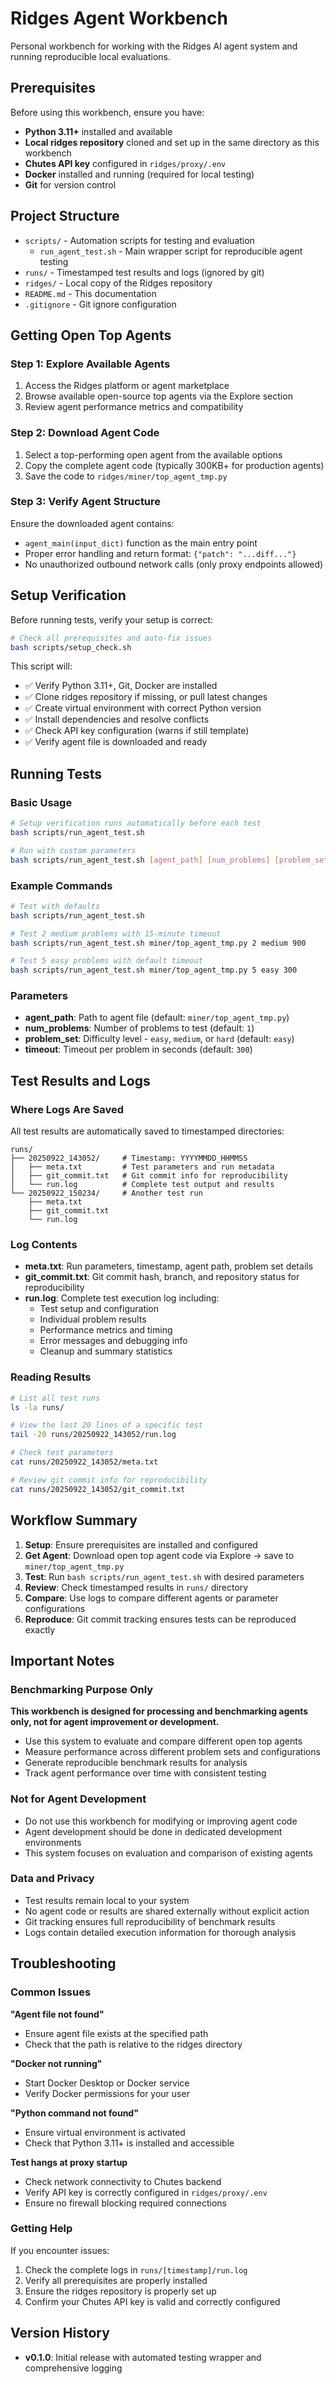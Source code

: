 # Ridges Agent Workbench

Personal workbench for working with the Ridges AI agent system and running reproducible local evaluations.

## Prerequisites

Before using this workbench, ensure you have:

- **Python 3.11+** installed and available
- **Local ridges repository** cloned and set up in the same directory as this workbench
- **Chutes API key** configured in `ridges/proxy/.env`
- **Docker** installed and running (required for local testing)
- **Git** for version control

## Project Structure

- `scripts/` - Automation scripts for testing and evaluation
  - `run_agent_test.sh` - Main wrapper script for reproducible agent testing
- `runs/` - Timestamped test results and logs (ignored by git)
- `ridges/` - Local copy of the Ridges repository
- `README.md` - This documentation
- `.gitignore` - Git ignore configuration

## Getting Open Top Agents

### Step 1: Explore Available Agents
1. Access the Ridges platform or agent marketplace
2. Browse available open-source top agents via the Explore section
3. Review agent performance metrics and compatibility

### Step 2: Download Agent Code
1. Select a top-performing open agent from the available options
2. Copy the complete agent code (typically 300KB+ for production agents)
3. Save the code to `ridges/miner/top_agent_tmp.py`

### Step 3: Verify Agent Structure
Ensure the downloaded agent contains:
- `agent_main(input_dict)` function as the main entry point
- Proper error handling and return format: `{"patch": "...diff..."}`
- No unauthorized outbound network calls (only proxy endpoints allowed)

## Setup Verification

Before running tests, verify your setup is correct:

```bash
# Check all prerequisites and auto-fix issues
bash scripts/setup_check.sh
```

This script will:
- ✅ Verify Python 3.11+, Git, Docker are installed
- ✅ Clone ridges repository if missing, or pull latest changes
- ✅ Create virtual environment with correct Python version
- ✅ Install dependencies and resolve conflicts
- ✅ Check API key configuration (warns if still template)
- ✅ Verify agent file is downloaded and ready

## Running Tests

### Basic Usage

```bash
# Setup verification runs automatically before each test
bash scripts/run_agent_test.sh

# Run with custom parameters
bash scripts/run_agent_test.sh [agent_path] [num_problems] [problem_set] [timeout]
```

### Example Commands

```bash
# Test with defaults
bash scripts/run_agent_test.sh

# Test 2 medium problems with 15-minute timeout
bash scripts/run_agent_test.sh miner/top_agent_tmp.py 2 medium 900

# Test 5 easy problems with default timeout
bash scripts/run_agent_test.sh miner/top_agent_tmp.py 5 easy 300
```

### Parameters

- **agent_path**: Path to agent file (default: `miner/top_agent_tmp.py`)
- **num_problems**: Number of problems to test (default: `1`)
- **problem_set**: Difficulty level - `easy`, `medium`, or `hard` (default: `easy`)
- **timeout**: Timeout per problem in seconds (default: `300`)

## Test Results and Logs

### Where Logs Are Saved

All test results are automatically saved to timestamped directories:

```
runs/
├── 20250922_143052/     # Timestamp: YYYYMMDD_HHMMSS
│   ├── meta.txt         # Test parameters and run metadata
│   ├── git_commit.txt   # Git commit info for reproducibility
│   └── run.log          # Complete test output and results
└── 20250922_150234/     # Another test run
    ├── meta.txt
    ├── git_commit.txt
    └── run.log
```

### Log Contents

- **meta.txt**: Run parameters, timestamp, agent path, problem set details
- **git_commit.txt**: Git commit hash, branch, and repository status for reproducibility
- **run.log**: Complete test execution log including:
  - Test setup and configuration
  - Individual problem results
  - Performance metrics and timing
  - Error messages and debugging info
  - Cleanup and summary statistics

### Reading Results

```bash
# List all test runs
ls -la runs/

# View the last 20 lines of a specific test
tail -20 runs/20250922_143052/run.log

# Check test parameters
cat runs/20250922_143052/meta.txt

# Review git commit info for reproducibility
cat runs/20250922_143052/git_commit.txt
```

## Workflow Summary

1. **Setup**: Ensure prerequisites are installed and configured
2. **Get Agent**: Download open top agent code via Explore → save to `miner/top_agent_tmp.py`
3. **Test**: Run `bash scripts/run_agent_test.sh` with desired parameters
4. **Review**: Check timestamped results in `runs/` directory
5. **Compare**: Use logs to compare different agents or parameter configurations
6. **Reproduce**: Git commit tracking ensures tests can be reproduced exactly

## Important Notes

### Benchmarking Purpose Only

**This workbench is designed for processing and benchmarking agents only, not for agent improvement or development.**

- Use this system to evaluate and compare different open top agents
- Measure performance across different problem sets and configurations
- Generate reproducible benchmark results for analysis
- Track agent performance over time with consistent testing

### Not for Agent Development

- Do not use this workbench for modifying or improving agent code
- Agent development should be done in dedicated development environments
- This system focuses on evaluation and comparison of existing agents

### Data and Privacy

- Test results remain local to your system
- No agent code or results are shared externally without explicit action
- Git tracking ensures full reproducibility of benchmark results
- Logs contain detailed execution information for thorough analysis

## Troubleshooting

### Common Issues

**"Agent file not found"**
- Ensure agent file exists at the specified path
- Check that the path is relative to the ridges directory

**"Docker not running"**
- Start Docker Desktop or Docker service
- Verify Docker permissions for your user

**"Python command not found"**
- Ensure virtual environment is activated
- Check that Python 3.11+ is installed and accessible

**Test hangs at proxy startup**
- Check network connectivity to Chutes backend
- Verify API key is correctly configured in `ridges/proxy/.env`
- Ensure no firewall blocking required connections

### Getting Help

If you encounter issues:
1. Check the complete logs in `runs/[timestamp]/run.log`
2. Verify all prerequisites are properly installed
3. Ensure the ridges repository is properly set up
4. Confirm your Chutes API key is valid and correctly configured

## Version History

- **v0.1.0**: Initial release with automated testing wrapper and comprehensive logging
